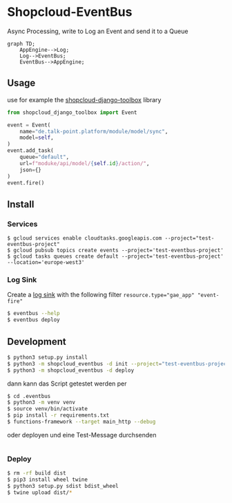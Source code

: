 # Shopcloud-EventBus

Async Processing, write to Log an Event and send it to a Queue

```mermaid
graph TD;
    AppEngine-->Log;
    Log-->EventBus;
    EventBus-->AppEngine;
```

## Usage

use for example the  [shopcloud-django-toolbox](https://pypi.org/project/shopcloud-django-toolbox/) library

```py
from shopcloud_django_toolbox import Event

event = Event(
    name="de.talk-point.platform/module/model/sync",
    model=self,
)
event.add_task(
    queue="default",
    url=f"moduke/api/model/{self.id}/action/",
    json={}
)
event.fire()
```

## Install

### Services

```
$ gcloud services enable cloudtasks.googleapis.com --project="test-eventbus-project"
$ gcloud pubsub topics create events --project='test-eventbus-project'
$ gcloud tasks queues create default --project='test-eventbus-project' --location='europe-west3'
```

### Log Sink

Create a [log sink](https://console.cloud.google.com/logs/router/sink) with the following filter `resource.type="gae_app" "event-fire"`

```sh
$ eventbus --help
$ eventbus deploy
```

## Development

```sh
$ python3 setup.py install
$ python3 -m shopcloud_eventbus -d init --project="test-eventbus-project" --region="europe-west3" --app-endpoint="https://test-eventbus-project.ey.r.appspot.com" --secrethub-endpoint-user="talk-point/app-eventbus-test/production/evenbus-user" --secrethub-endpoint-pwd="talk-point/app-eventbus-test/production/evenbus-pwd"
$ python3 -m shopcloud_eventbus -d deploy
```

dann kann das Script getestet werden per

```sh
$ cd .eventbus
$ python3 -m venv venv
$ source venv/bin/activate
$ pip install -r requirements.txt
$ functions-framework --target main_http --debug
```

oder deployen und eine Test-Message durchsenden

```sh

```

### Deploy

```sh
$ rm -rf build dist
$ pip3 install wheel twine
$ python3 setup.py sdist bdist_wheel
$ twine upload dist/*
```
